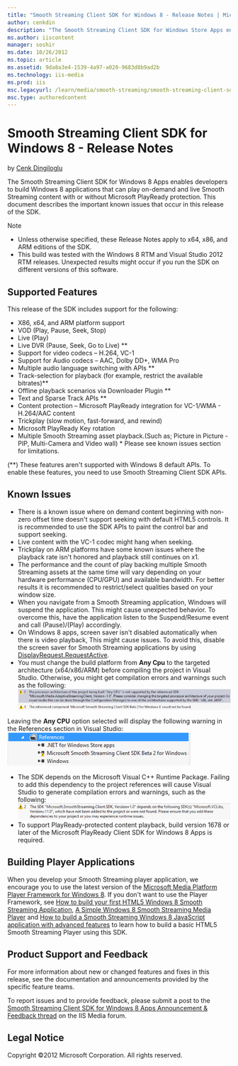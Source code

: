 ```yaml
---
title: "Smooth Streaming Client SDK for Windows 8 - Release Notes | Microsoft Docs"
author: cenkdin
description: "The Smooth Streaming Client SDK for Windows Store Apps enables developers to build Windows Store applications that can play on-demand and live Smooth Streami..."
ms.author: iiscontent
manager: soshir
ms.date: 10/26/2012
ms.topic: article
ms.assetid: 9da8a3e4-1539-4a97-a020-9683d8b9ad2b
ms.technology: iis-media
ms.prod: iis
msc.legacyurl: /learn/media/smooth-streaming/smooth-streaming-client-sdk-for-windows-8-release-notes
msc.type: authoredcontent
---
```

Smooth Streaming Client SDK for Windows 8 - Release Notes
====================
by [Cenk Dingiloglu](https://github.com/cenkdin)

The Smooth Streaming Client SDK for Windows 8 Apps enables developers to build Windows 8 applications that can play on-demand and live Smooth Streaming content with or without Microsoft PlayReady protection. This document describes the important known issues that occur in this release of the SDK.

> [!NOTE]
> 
> - Unless otherwise specified, these Release Notes apply to x64, x86, and ARM editions of the SDK.
> - This build was tested with the Windows 8 RTM and Visual Studio 2012 RTM releases. Unexpected results might occur if you run the SDK on different versions of this software.

## Supported Features

This release of the SDK includes support for the following:

- X86, x64, and ARM platform support
- VOD (Play, Pause, Seek, Stop)
- Live (Play)
- Live DVR (Pause, Seek, Go to Live) \*\*
- Support for video codecs – H.264, VC-1
- Support for Audio codecs – AAC, Dolby DD+, WMA Pro
- Multiple audio language switching with APIs \*\*
- Track-selection for playback (for example, restrict the available bitrates)\*\*
- Offline playback scenarios via Downloader Plugin \*\*
- Text and Sparse Track APIs \*\*
- Content protection – Microsoft PlayReady integration for VC-1/WMA - H.264/AAC content
- Trickplay (slow motion, fast-forward, and rewind)
- Microsoft PlayReady Key rotation
- Multiple Smooth Streaming asset playback.(Such as; Picture in Picture - PIP, Multi-Camera and Video wall) \* Please see known issues section for limitations.

(\*\*) These features aren't supported with Windows 8 default APIs. To enable these features, you need to use Smooth Streaming Client SDK APIs.

## Known Issues

- There is a known issue where on demand content beginning with non-zero offset time doesn't support seeking with default HTML5 controls. It is recommended to use the SDK APIs to paint the control bar and support seeking.
- Live content with the VC-1 codec might hang when seeking.
- Trickplay on ARM platforms have some known issues where the playback rate isn't honored and playback still continues on x1.
- The performance and the count of play backing multiple Smooth Streaming assets at the same time will vary depending on your hardware performance (CPU/GPU) and available bandwidth. For better results it is recommended to restrict/select qualities based on your window size.
- When you navigate from a Smooth Streaming application, Windows will suspend the application. This might cause unexpected behavior. To overcome this, have the application listen to the Suspend/Resume event and call (Pause)/(Play) accordingly.
- On Windows 8 apps, screen saver isn't disabled automatically when there is video playback, This might cause issues. To avoid this, disable the screen saver for Smooth Streaming applications by using [DisplayRequest.RequestActive](https://msdn.microsoft.com/en-us/library/windows/apps/windows.system.display.displayrequest.requestactive.aspx).
- You must change the build platform from **Any Cpu** to the targeted architecture (x64/x86/ARM) before compiling the project in Visual Studio. Otherwise, you might get compilation errors and warnings such as the following:  
    ![](smooth-streaming-client-sdk-for-windows-8-release-notes/_static/image1.png)  
  
 Leaving the **Any CPU** option selected will display the following warning in the References section in Visual Studio:  
    ![](smooth-streaming-client-sdk-for-windows-8-release-notes/_static/image2.png)
- The SDK depends on the Microsoft Visual C++ Runtime Package. Failing to add this dependency to the project references will cause Visual Studio to generate compilation errors and warnings, such as the following:  
    ![](smooth-streaming-client-sdk-for-windows-8-release-notes/_static/image3.png)
- To support PlayReady-protected content playback, build version 1678 or later of the Microsoft PlayReady Client SDK for Windows 8 Apps is required.

## Building Player Applications

When you develop your Smooth Streaming player application, we encourage you to use the latest version of the [Microsoft Media Platform Player Framework for Windows 8](http://playerframework.codeplex.com/). If you don't want to use the Player Framework, see [How to build your first HTML5 Windows 8 Smooth Streaming Application](https://blogs.iis.net/cenkd/archive/2012/03/28/How-to-build-your-first-html5-metro-style-smooth-streaming-player.aspx), [A Simple Windows 8 Smooth Streaming Media Player](https://code.msdn.microsoft.com/Smooth-Streaming-Client-0bb1471f) and [How to build a Smooth Streaming Windows 8 JavaScript application with advanced features](https://blogs.iis.net/cenkd/archive/2012/08/09/how-to-build-a-smooth-streaming-windows-8-javascript-application-with-advanced-features.aspx) to learn how to build a basic HTML5 Smooth Streaming Player using this SDK.

## Product Support and Feedback

For more information about new or changed features and fixes in this release, see the documentation and announcements provided by the specific feature teams.

To report issues and to provide feedback, please submit a post to the [Smooth Streaming Client SDK for Windows 8 Apps Announcement & Feedback thread](https://forums.iis.net/p/1187882/2016642.aspx#2016642) on the IIS Media forum.

## Legal Notice

Copyright ©2012 Microsoft Corporation. All rights reserved.